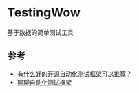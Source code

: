 # TestingWow
基于数据的简单测试工具

## 参考
- [有什么好的开源自动化测试框架可以推荐？](https://www.zhihu.com/question/19923336)
- [聊聊自动化测试框架](https://www.cnblogs.com/imyalost/p/9034194.html)


